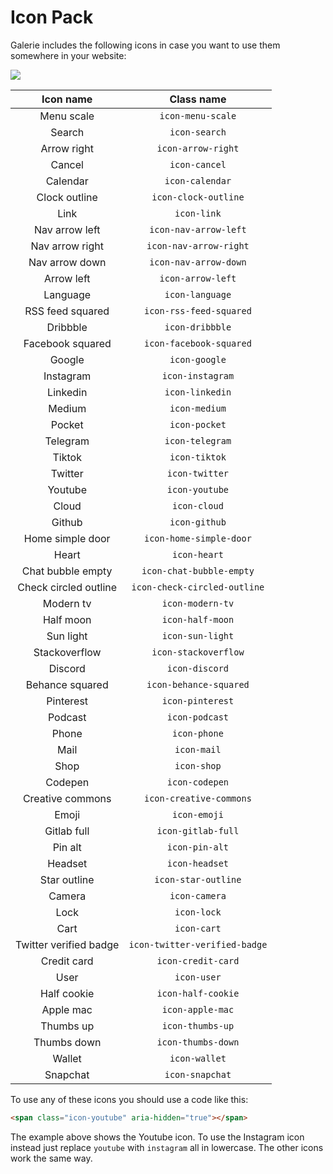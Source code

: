 # Icon Pack

Galerie includes the following icons in case you want to use them somewhere in your website:

![](https://res.cloudinary.com/edev/image/upload/v1654528007/galerie/Screenshot_2022-06-06_at_17-06-31_Galerie_Web_Font.png)

| Icon name        | Class name      |
|:------------:|:-------------:|
| Menu scale | `icon-menu-scale` |
| Search | `icon-search` |
| Arrow right | `icon-arrow-right` |
| Cancel | `icon-cancel` |
| Calendar | `icon-calendar` |
| Clock outline | `icon-clock-outline` |
| Link | `icon-link` |
| Nav arrow left | `icon-nav-arrow-left` |
| Nav arrow right | `icon-nav-arrow-right` |
| Nav arrow down | `icon-nav-arrow-down` |
| Arrow left | `icon-arrow-left` |
| Language | `icon-language` |
| RSS feed squared | `icon-rss-feed-squared` |
| Dribbble | `icon-dribbble` |
| Facebook squared | `icon-facebook-squared` |
| Google | `icon-google` |
| Instagram | `icon-instagram` |
| Linkedin | `icon-linkedin` |
| Medium | `icon-medium` |
| Pocket | `icon-pocket` |
| Telegram | `icon-telegram` |
| Tiktok | `icon-tiktok` |
| Twitter | `icon-twitter` |
| Youtube | `icon-youtube` |
| Cloud | `icon-cloud` |
| Github | `icon-github` |
| Home simple door | `icon-home-simple-door` |
| Heart | `icon-heart` |
| Chat bubble empty | `icon-chat-bubble-empty` |
| Check circled outline | `icon-check-circled-outline` |
| Modern tv | `icon-modern-tv` |
| Half moon | `icon-half-moon` |
| Sun light | `icon-sun-light` |
| Stackoverflow | `icon-stackoverflow` |
| Discord | `icon-discord` |
| Behance squared | `icon-behance-squared` |
| Pinterest | `icon-pinterest` |
| Podcast | `icon-podcast` |
| Phone | `icon-phone` |
| Mail | `icon-mail` |
| Shop | `icon-shop` |
| Codepen | `icon-codepen` |
| Creative commons | `icon-creative-commons` |
| Emoji | `icon-emoji` |
| Gitlab full | `icon-gitlab-full` |
| Pin alt | `icon-pin-alt` |
| Headset | `icon-headset` |
| Star outline | `icon-star-outline` |
| Camera | `icon-camera` |
| Lock | `icon-lock` |
| Cart | `icon-cart` |
| Twitter verified badge | `icon-twitter-verified-badge` |
| Credit card | `icon-credit-card` |
| User | `icon-user` |
| Half cookie | `icon-half-cookie` |
| Apple mac | `icon-apple-mac` |
| Thumbs up | `icon-thumbs-up` |
| Thumbs down | `icon-thumbs-down` |
| Wallet | `icon-wallet` |
| Snapchat | `icon-snapchat` |

To use any of these icons you should use a code like this:

```html
<span class="icon-youtube" aria-hidden="true"></span>
```

The example above shows the Youtube icon. To use the Instagram icon instead just replace `youtube` with `instagram` all in lowercase. The other icons work the same way.
